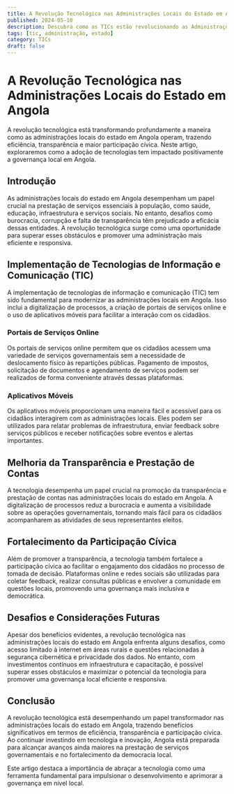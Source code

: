 ```yaml
---
title: A Revolução Tecnológica nas Administrações Locais do Estado em Angola
published: 2024-05-10
description: Descubra como as TICs estão revolucionando as Administrações Local do Estado.
tags: [tic, administração, estado]
category: TICs
draft: false
---
```


# A Revolução Tecnológica nas Administrações Locais do Estado em Angola

A revolução tecnológica está transformando profundamente a maneira como as administrações locais do estado em Angola operam, trazendo eficiência, transparência e maior participação cívica. Neste artigo, exploraremos como a adoção de tecnologias tem impactado positivamente a governança local em Angola.

## Introdução

As administrações locais do estado em Angola desempenham um papel crucial na prestação de serviços essenciais à população, como saúde, educação, infraestrutura e serviços sociais. No entanto, desafios como burocracia, corrupção e falta de transparência têm prejudicado a eficácia dessas entidades. A revolução tecnológica surge como uma oportunidade para superar esses obstáculos e promover uma administração mais eficiente e responsiva.

## Implementação de Tecnologias de Informação e Comunicação (TIC)

A implementação de tecnologias de informação e comunicação (TIC) tem sido fundamental para modernizar as administrações locais em Angola. Isso inclui a digitalização de processos, a criação de portais de serviços online e o uso de aplicativos móveis para facilitar a interação com os cidadãos. 

### Portais de Serviços Online

Os portais de serviços online permitem que os cidadãos acessem uma variedade de serviços governamentais sem a necessidade de deslocamento físico às repartições públicas. Pagamento de impostos, solicitação de documentos e agendamento de serviços podem ser realizados de forma conveniente através dessas plataformas.

### Aplicativos Móveis

Os aplicativos móveis proporcionam uma maneira fácil e acessível para os cidadãos interagirem com as administrações locais. Eles podem ser utilizados para relatar problemas de infraestrutura, enviar feedback sobre serviços públicos e receber notificações sobre eventos e alertas importantes.

## Melhoria da Transparência e Prestação de Contas

A tecnologia desempenha um papel crucial na promoção da transparência e prestação de contas nas administrações locais do estado em Angola. A digitalização de processos reduz a burocracia e aumenta a visibilidade sobre as operações governamentais, tornando mais fácil para os cidadãos acompanharem as atividades de seus representantes eleitos.

## Fortalecimento da Participação Cívica

Além de promover a transparência, a tecnologia também fortalece a participação cívica ao facilitar o engajamento dos cidadãos no processo de tomada de decisão. Plataformas online e redes sociais são utilizadas para coletar feedback, realizar consultas públicas e envolver a comunidade em questões locais, promovendo uma governança mais inclusiva e democrática.

## Desafios e Considerações Futuras

Apesar dos benefícios evidentes, a revolução tecnológica nas administrações locais do estado em Angola enfrenta alguns desafios, como acesso limitado à internet em áreas rurais e questões relacionadas à segurança cibernética e privacidade dos dados. No entanto, com investimentos contínuos em infraestrutura e capacitação, é possível superar esses obstáculos e maximizar o potencial da tecnologia para promover uma governança local eficiente e responsiva.

## Conclusão

A revolução tecnológica está desempenhando um papel transformador nas administrações locais do estado em Angola, trazendo benefícios significativos em termos de eficiência, transparência e participação cívica. Ao continuar investindo em tecnologia e inovação, Angola está preparada para alcançar avanços ainda maiores na prestação de serviços governamentais e no fortalecimento da democracia local.

Este artigo destaca a importância de abraçar a tecnologia como uma ferramenta fundamental para impulsionar o desenvolvimento e aprimorar a governança em nível local.